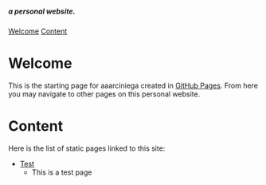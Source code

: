 ##### a personal website.
[Welcome](#Welcome)
[Content](#Content)
# Welcome
This is the starting page for aaarciniega created in [GitHub Pages](https://pages.github.com/). From here you may navigate to other pages on this personal website. 
# Content
Here is the list of static pages linked to this site:


- [Test](Test.html)
  - This is a test page
